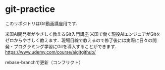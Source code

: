 ﻿# git-practice
このリポジトリはGit動画講座用です．

米国AI開発者がやさしく教えるGit入門講座
米国で働く現役AIエンジニアがGitをゼロからやさしく教えます．現場目線で教えるので修了後には実際に日々の開発・プログラミング学習にGitを導入することができます．
https://www.udemy.com/course/aigitgithub/

rebase-branchで更新（コンフリクト）
